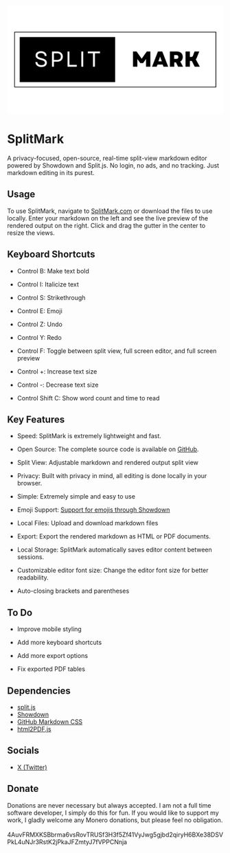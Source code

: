 ![SplitMark Logo](images/githubpreview.png)

# SplitMark

A privacy-focused, open-source, real-time split-view markdown editor powered by Showdown and Split.js. No login, no ads, and no tracking. Just markdown editing in its purest.

## Usage
To use SplitMark, navigate to [SplitMark.com](https://splitmark.com) or download the files to use locally.
Enter your markdown on the left and see the live preview of the rendered output on the right. Click and drag the gutter in the center to resize the views.

## Keyboard Shortcuts

* Control B: Make text bold

* Control I: Italicize text

* Control S: Strikethrough

* Control E: Emoji

* Control Z: Undo

* Control Y: Redo

* Control F: Toggle between split view, full screen editor, and full screen preview

* Control +: Increase text size

* Control -: Decrease text size

* Control Shift C: Show word count and time to read

## Key Features 
* Speed: SplitMark is extremely lightweight and fast.

* Open Source: The complete source code is available on [GitHub](https://github.com/Clevis22/SplitMark).

* Split View: Adjustable markdown and rendered output split view

* Privacy: Built with privacy in mind, all editing is done locally in your browser.

* Simple: Extremely simple and easy to use

* Emoji Support: [Support for emojis through Showdown](https://github.com/showdownjs/showdown/wiki/Emojis#introduction)

* Local Files: Upload and download markdown files

* Export: Export the rendered markdown as HTML or PDF documents.

* Local Storage: SplitMark automatically saves editor content between sessions.

* Customizable editor font size: Change the editor font size for better readability.

* Auto-closing brackets and parentheses

## To Do

* Improve mobile styling

* Add more keyboard shortcuts

* Add more export options

* Fix exported PDF tables

## Dependencies
* [split.js](https://github.com/splitrb/split.js?files=1)
* [Showdown](https://showdownjs.com/)
* [GitHub Markdown CSS](https://github.com/sindresorhus/github-markdown-css)
* [html2PDF.js](https://ekoopmans.github.io/html2pdf.js/)

## Socials
* [X (Twitter)](https://twitter.com/splitmark1)

## Donate
Donations are never necessary but always accepted. I am not a full time software developer, I simply do this for fun. If you would like to support my work, I gladly welcome any Monero donations, but please feel no obligation.<br><br>4AuvFRMXKSBbrma6vsRovTRUSf3H3f5Zf41VyJwg5gjbd2qiryH6BXe38DSVPkL4uNJr3RstK2jPkaJFZmtyJ7fVPPCNnja